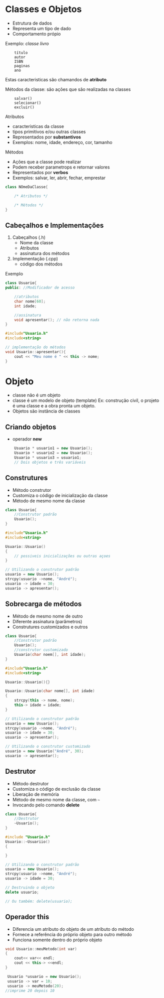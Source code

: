 # Classes e Objetos

* Estrutura de dados
* Representa um tipo de dado
* Comportamento própio

Exemplo: *classe livro*
``` 
    título  
    autor
    ISBN
    paginas
    ano
```
Estas caracteristicas são chamandos de **atributo**

Métodos da classe: são ações que são realizadas na classes
```
    salvar()
    selecionar()
    excluir()
```
Atributos
* caracteristicas da classe
* tipos primitivos e/ou outras classes
* Representados por **substantivos**
* Exemplos: nome, idade, endereço, cor, tamanho

Métodos
* Ações que a classe pode realizar
* Podem receber parametrops e retornar valores
* Representados por **verbos**
* Exemplos: salvar, ler, abrir, fechar, emprestar

```cpp
class NOmeDaClasse{

    /* Atributos */

    /* Métodos */
}
```

## Cabeçalhos e Implementações

1. Cabeçalhos (.h)
   * Nome da classe
   * Atributos
   * assinatura dos métodos   
2. Implementação (.cpp)
   * código dos métodos

Exemplo

```cpp
class Usuario{
public: //Modificador de acesso

    //atributos
    char nome[60];
    int idade;

    //assinatura
    void apresentar(); // não retorna nada
}
```

```cpp
#include"Usuario.h"
#include<string>

// implementação do métodos
void Usuario::apresentar(){
    cout << "Meu nome é " << this -> nome;
}
```
# Objeto
* classe  não é um objeto
* classe é um modelo de objeto (template) Ex: construção civil, o projeto é uma classe e a obra pronta um objeto.
* Objetos são instância de classes

## Criando objetos
* operador **new**
```cpp
    Usuario * usuario1 = new Usuario();
    Usuario * usuario2 = new Usuario();
    Usuario * usuario3 = usuario1; 
    // Dois objetos e três variáveis
```
## Construtures
* Método construtor
* Customiza o código de inicialização da classe
* Método de mesmo nome da classe
```cpp
class Usuario{
    //Construtor padrão
    Usuario();
}
```

```cpp
#include"Usuario.h"
#include<string>

Usuario::Usuario()
{
    // possiveis inicializações ou outras açoes
}

```

```cpp
// Utilizando o construtor padrão
usuario = new Usuario();
strcpy(usuario ->nome, "André");
usuario -> idade = 30;
usuario -> apresentar();

```
## Sobrecarga de métodos

*   Método de mesmo nome de outro
*   Diferente assinatura (parâmetros)
*   Construtures customizados e outros

```cpp
class Usuario{
    //Construtor padrão
    Usuario();
    //construtor customizado
    Usuario(char noem[], int idade);
}
```

```cpp
#include"Usuario.h"
#include<string>

Usuario::Usuario(){}

Usuario::Usuario(char nome[], int idade)
{
    strcpy(this -> nome, nome);
    this-> idade = idade;
} 
```
```cpp
// Utilizando o construtor padrão
usuario = new Usuario();
strcpy(usuario ->nome, "André");
usuario -> idade = 30;
usuario -> apresentar();

// Utilizando o construtor customizado
usuario = new Usuario("André", 30);
usuario -> apresentar();
```
## Destrutor
* Método destrutor
* Customiza o código de exclusão da classe
* Liberação de memória
* Método de mesmo nome da classe, com `~`
* Invocando pelo comando **delete**

```cpp
class Usuario{
    //Destrutor
    ~Usuario();
}
```

```cpp
#include "Usuario.h"
Usuario::~Usuariio()
{

}
```
```cpp
// Utilizando o construtor padrão
usuario = new Usuario();
strcpy(usuario ->nome, "André");
usuario -> idade = 30;

// Destruindo o objeto
delete usuario;

// Ou também: delete(usuario);
```

## Operador this
* Diferencia um atributo do objeto de um atributo do método
* Fornece a referência do próprio objeto para outro método
* Funciona somente dentro do próprio objeto

```cpp
void Usuario::meuMetodo(int var)
{
    cout<< var<< endl;
    cout << this-> <<endl;
}
```

```cpp
 Usuario *usuario = new Usuario();
 usuario -> var = 10;
 usuario -> meuMetodo(20);
//imprime 20 depois 10
```